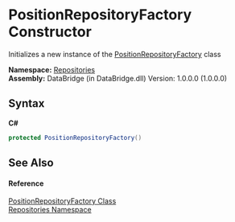 # PositionRepositoryFactory Constructor 
 

Initializes a new instance of the <a href="c6651d43-450d-cd92-27df-120f0e6e4cb1">PositionRepositoryFactory</a> class

**Namespace:**&nbsp;<a href="e0edd2e7-f86c-850a-35e3-670eb5412ec9">Repositories</a><br />**Assembly:**&nbsp;DataBridge (in DataBridge.dll) Version: 1.0.0.0 (1.0.0.0)

## Syntax

**C#**<br />
``` C#
protected PositionRepositoryFactory()
```


## See Also


#### Reference
<a href="c6651d43-450d-cd92-27df-120f0e6e4cb1">PositionRepositoryFactory Class</a><br /><a href="e0edd2e7-f86c-850a-35e3-670eb5412ec9">Repositories Namespace</a><br />